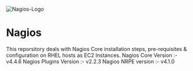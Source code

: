 ![Nagios-Logo](https://github.com/piyushnikh/Nagios/assets/91729663/702ec213-1250-498c-be5e-6d4dfcff2b75)
# Nagios
This reporsitory deals with Nagios Core installation steps, pre-requisites & configuration on RHEL hosts as EC2 Instances.
Nagios Core Version :- v4.4.6 
Nagios Plugins Version :- v2.2.3
Nagios NRPE version :- v4.1.0
